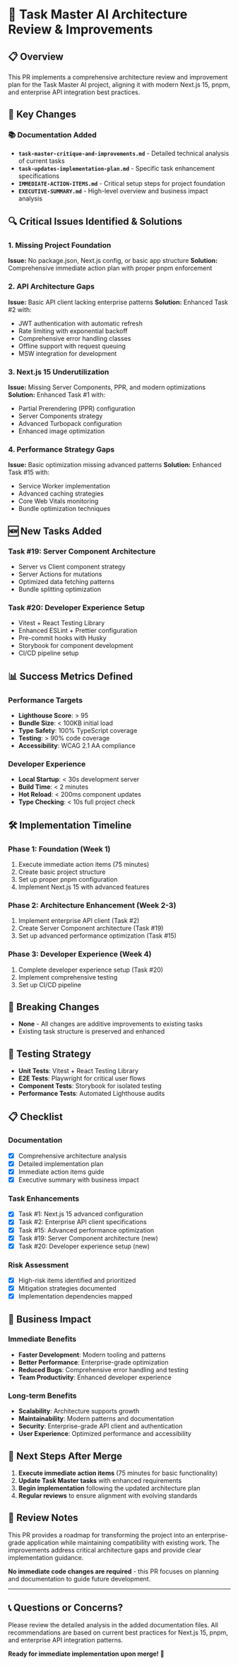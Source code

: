 # 🚀 Task Master AI Architecture Review & Improvements

## 📋 **Overview**

This PR implements a comprehensive architecture review and improvement plan for the Task Master AI project, aligning it with modern Next.js 15, pnpm, and enterprise API integration best practices.

## 🎯 **Key Changes**

### **📚 Documentation Added**
- **`task-master-critique-and-improvements.md`** - Detailed technical analysis of current tasks
- **`task-updates-implementation-plan.md`** - Specific task enhancement specifications
- **`IMMEDIATE-ACTION-ITEMS.md`** - Critical setup steps for project foundation
- **`EXECUTIVE-SUMMARY.md`** - High-level overview and business impact analysis

## 🔍 **Critical Issues Identified & Solutions**

### **1. Missing Project Foundation**
**Issue:** No package.json, Next.js config, or basic app structure
**Solution:** Comprehensive immediate action plan with proper pnpm enforcement

### **2. API Architecture Gaps**
**Issue:** Basic API client lacking enterprise patterns
**Solution:** Enhanced Task #2 with:
- JWT authentication with automatic refresh
- Rate limiting with exponential backoff
- Comprehensive error handling classes
- Offline support with request queuing
- MSW integration for development

### **3. Next.js 15 Underutilization**
**Issue:** Missing Server Components, PPR, and modern optimizations
**Solution:** Enhanced Task #1 with:
- Partial Prerendering (PPR) configuration
- Server Components strategy
- Advanced Turbopack configuration
- Enhanced image optimization

### **4. Performance Strategy Gaps**
**Issue:** Basic optimization missing advanced patterns
**Solution:** Enhanced Task #15 with:
- Service Worker implementation
- Advanced caching strategies
- Core Web Vitals monitoring
- Bundle optimization techniques

## 🆕 **New Tasks Added**

### **Task #19: Server Component Architecture**
- Server vs Client component strategy
- Server Actions for mutations
- Optimized data fetching patterns
- Bundle splitting optimization

### **Task #20: Developer Experience Setup**
- Vitest + React Testing Library
- Enhanced ESLint + Prettier configuration
- Pre-commit hooks with Husky
- Storybook for component development
- CI/CD pipeline setup

## 📊 **Success Metrics Defined**

### **Performance Targets**
- **Lighthouse Score**: > 95
- **Bundle Size**: < 100KB initial load
- **Type Safety**: 100% TypeScript coverage
- **Testing**: > 90% code coverage
- **Accessibility**: WCAG 2.1 AA compliance

### **Developer Experience**
- **Local Startup**: < 30s development server
- **Build Time**: < 2 minutes
- **Hot Reload**: < 200ms component updates
- **Type Checking**: < 10s full project check

## 🛠️ **Implementation Timeline**

### **Phase 1: Foundation (Week 1)**
1. Execute immediate action items (75 minutes)
2. Create basic project structure
3. Set up proper pnpm configuration
4. Implement Next.js 15 with advanced features

### **Phase 2: Architecture Enhancement (Week 2-3)**
1. Implement enterprise API client (Task #2)
2. Create Server Component architecture (Task #19)
3. Set up advanced performance optimization (Task #15)

### **Phase 3: Developer Experience (Week 4)**
1. Complete developer experience setup (Task #20)
2. Implement comprehensive testing
3. Set up CI/CD pipeline

## 🔧 **Breaking Changes**
- **None** - All changes are additive improvements to existing tasks
- Existing task structure is preserved and enhanced

## 🧪 **Testing Strategy**
- **Unit Tests**: Vitest + React Testing Library
- **E2E Tests**: Playwright for critical user flows
- **Component Tests**: Storybook for isolated testing
- **Performance Tests**: Automated Lighthouse audits

## 📋 **Checklist**

### **Documentation**
- [x] Comprehensive architecture analysis
- [x] Detailed implementation plan
- [x] Immediate action items guide
- [x] Executive summary with business impact

### **Task Enhancements**
- [x] Task #1: Next.js 15 advanced configuration
- [x] Task #2: Enterprise API client specifications
- [x] Task #15: Advanced performance optimization
- [x] Task #19: Server Component architecture (new)
- [x] Task #20: Developer experience setup (new)

### **Risk Assessment**
- [x] High-risk items identified and prioritized
- [x] Mitigation strategies documented
- [x] Implementation dependencies mapped

## 🎯 **Business Impact**

### **Immediate Benefits**
- **Faster Development**: Modern tooling and patterns
- **Better Performance**: Enterprise-grade optimization
- **Reduced Bugs**: Comprehensive error handling and testing
- **Team Productivity**: Enhanced developer experience

### **Long-term Benefits**
- **Scalability**: Architecture supports growth
- **Maintainability**: Modern patterns and documentation
- **Security**: Enterprise-grade API client and authentication
- **User Experience**: Optimized performance and accessibility

## 🔄 **Next Steps After Merge**

1. **Execute immediate action items** (75 minutes for basic functionality)
2. **Update Task Master tasks** with enhanced requirements
3. **Begin implementation** following the updated architecture plan
4. **Regular reviews** to ensure alignment with evolving standards

## 🤝 **Review Notes**

This PR provides a roadmap for transforming the project into an enterprise-grade application while maintaining compatibility with existing work. The improvements address critical architecture gaps and provide clear implementation guidance.

**No immediate code changes are required** - this PR focuses on planning and documentation to guide future development.

---

## 📞 **Questions or Concerns?**

Please review the detailed analysis in the added documentation files. All recommendations are based on current best practices for Next.js 15, pnpm, and enterprise API integration patterns.

**Ready for immediate implementation upon merge! 🚀**